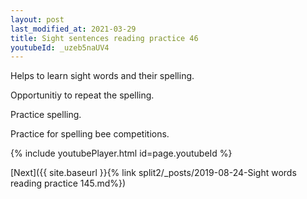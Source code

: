 ```yaml
---
layout: post
last_modified_at: 2021-03-29
title: Sight sentences reading practice 46
youtubeId: _uzeb5naUV4
---
```

 
 
Helps to learn sight words and their spelling.

Opportunitiy to repeat the spelling. 

Practice spelling. 
 
Practice for spelling bee competitions. 
 
{% include youtubePlayer.html id=page.youtubeId %}
 
 

[Next]({{ site.baseurl }}{% link  split2/_posts/2019-08-24-Sight words reading practice 145.md%})
 
